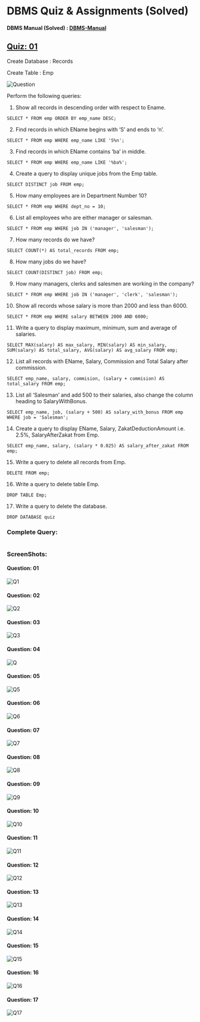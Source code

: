 # DBMS Quiz & Assignments (Solved)

#### DBMS Manual (Solved) : [DBMS-Manual](https://github.com/H-R-S/DBMS-Manual/blob/main/README.md)

## [Quiz: 01](https://github.com/H-R-S/DBMS-Quiz-AND-Assignments/blob/main/Quiz_01/quiz_01.md)
Create Database 	: 	Records

Create Table		: 	Emp


![Question](https://github.com/H-R-S/DBMS-Quiz-AND-Assignments/blob/main/Quiz_01/ScreenShots/q.PNG)

Perform the following queries:

1.	Show all records in descending order with respect to Ename.
```
SELECT * FROM emp ORDER BY emp_name DESC;
```
2.	Find records in which EName begins with ‘S’ and ends to ‘n’.
```
SELECT * FROM emp WHERE emp_name LIKE 'S%n';
```
3.	Find records in which EName contains ‘ba’ in middle.
```
SELECT * FROM emp WHERE emp_name LIKE '%ba%';
```
4.	Create a query to display unique jobs from the Emp table.
```
SELECT DISTINCT job FROM emp;
```
5.	How many employees are in Department Number 10?
```
SELECT * FROM emp WHERE dept_no = 10;
```
6.	List all employees who are either manager or salesman.
```
SELECT * FROM emp WHERE job IN ('manager', 'salesman');
```
7.	How many records do we have?
```
SELECT COUNT(*) AS total_records FROM emp;
```
8.	How many jobs do we have?
```
SELECT COUNT(DISTINCT job) FROM emp;
```
9.	How many managers, clerks and salesmen are working in the company?
```
SELECT * FROM emp WHERE job IN ('manager', 'clerk', 'salesman');
```
10.	Show all records whose salary is more than 2000 and less than 6000.
```
SELECT * FROM emp WHERE salary BETWEEN 2000 AND 6000;
```
11.	Write a query to display maximum, minimum, sum and average of salaries.
```
SELECT MAX(salary) AS max_salary, MIN(salary) AS min_salary, 
SUM(salary) AS total_salary, AVG(salary) AS avg_salary FROM emp;
```
12.	List all records with EName, Salary, Commission and Total Salary after commission.
```
SELECT emp_name, salary, commision, (salary + commision) AS total_salary FROM emp;
```
13.	List all ‘Salesman’ and add 500 to their salaries, also change the column heading to SalaryWithBonus.
```
SELECT emp_name, job, (salary + 500) AS salary_with_bonus FROM emp 
WHERE job = 'Salesman';
```
14.	Create a query to display EName, Salary, ZakatDeductionAmount i.e. 2.5%, SalaryAfterZakat from Emp.
```
SELECT emp_name, salary, (salary * 0.025) AS salary_after_zakat FROM emp;
```
15.	Write a query to delete all records from Emp.
```
DELETE FROM emp;
```
16.	Write a query to delete table Emp.
```
DROP TABLE Emp;
```
17.	Write a query to delete the database.
```
DROP DATABASE quiz
```
### Complete Query:
```

```
### ScreenShots:
#### Question: 01
![Q1](https://github.com/H-R-S/DBMS-Quiz-AND-Assignments/blob/main/Quiz_01/ScreenShots/q1.PNG)
#### Question: 02
![Q2](https://github.com/H-R-S/DBMS-Quiz-AND-Assignments/blob/main/Quiz_01/ScreenShots/q2.PNG)
#### Question: 03
![Q3](https://github.com/H-R-S/DBMS-Quiz-AND-Assignments/blob/main/Quiz_01/ScreenShots/q3.PNG)
#### Question: 04
![Q](https://github.com/H-R-S/DBMS-Quiz-AND-Assignments/blob/main/Quiz_01/ScreenShots/q4.PNG)
#### Question: 05
![Q5](https://github.com/H-R-S/DBMS-Quiz-AND-Assignments/blob/main/Quiz_01/ScreenShots/q5.PNG)
#### Question: 06
![Q6](https://github.com/H-R-S/DBMS-Quiz-AND-Assignments/blob/main/Quiz_01/ScreenShots/q6.PNG)
#### Question: 07
![Q7](https://github.com/H-R-S/DBMS-Quiz-AND-Assignments/blob/main/Quiz_01/ScreenShots/q7.PNG)
#### Question: 08
![Q8](https://github.com/H-R-S/DBMS-Quiz-AND-Assignments/blob/main/Quiz_01/ScreenShots/q8.PNG)
#### Question: 09
![Q9](https://github.com/H-R-S/DBMS-Quiz-AND-Assignments/blob/main/Quiz_01/ScreenShots/q9.PNG)
#### Question: 10
![Q10](https://github.com/H-R-S/DBMS-Quiz-AND-Assignments/blob/main/Quiz_01/ScreenShots/q10.PNG)
#### Question: 11
![Q11](https://github.com/H-R-S/DBMS-Quiz-AND-Assignments/blob/main/Quiz_01/ScreenShots/q11.PNG)
#### Question: 12
![Q12](https://github.com/H-R-S/DBMS-Quiz-AND-Assignments/blob/main/Quiz_01/ScreenShots/q12.PNG)
#### Question: 13
![Q13](https://github.com/H-R-S/DBMS-Quiz-AND-Assignments/blob/main/Quiz_01/ScreenShots/q13.PNG)
#### Question: 14
![Q14](https://github.com/H-R-S/DBMS-Quiz-AND-Assignments/blob/main/Quiz_01/ScreenShots/q14.PNG)
#### Question: 15
![Q15](https://github.com/H-R-S/DBMS-Quiz-AND-Assignments/blob/main/Quiz_01/ScreenShots/q15.PNG)
#### Question: 16
![Q16](https://github.com/H-R-S/DBMS-Quiz-AND-Assignments/blob/main/Quiz_01/ScreenShots/q16.PNG)
#### Question: 17
![Q17](https://github.com/H-R-S/DBMS-Quiz-AND-Assignments/blob/main/Quiz_01/ScreenShots/q17.PNG)
